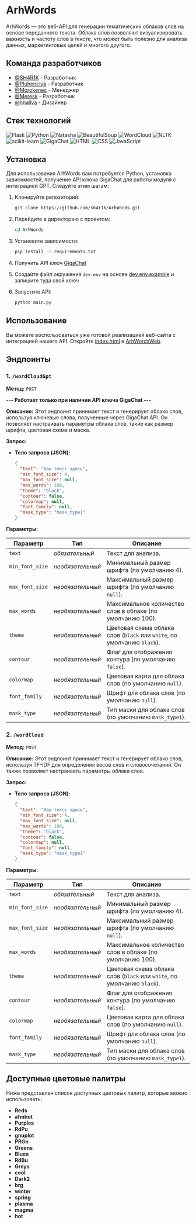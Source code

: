 # ArhWords

ArhWords — это веб-API для генерации тематических облаков слов на основе переданного текста. Облака слов позволяют визуализировать важность и частоту слов в тексте, что может быть полезно для анализа данных, маркетинговых целей и многого другого.

## Команда разработчиков

- [@SH4R1K](https://github.com/SH4R1K) - Разработчик
- [@Pluhenciya](https://github.com/Pluhenciya) - Разработчик
- [@Morokenec](https://github.com/Morokenec) - Менеджер
- [@Meresk](https://www.github.com/Meresk) - Разработчик
- [@hhallva](https://github.com/hhallva) - Дизайнер

## Стек технологий

![Flask](https://img.shields.io/badge/Flask-000000?style=for-the-badge&logo=flask&logoColor=white)
![Python](https://img.shields.io/badge/Python-3776AB?style=for-the-badge&logo=python&logoColor=white)
![Natasha](https://img.shields.io/badge/Natasha-FF6347?style=for-the-badge&logo=python&logoColor=white)
![BeautifulSoup](https://img.shields.io/badge/BeautifulSoup-FFD700?style=for-the-badge&logo=python&logoColor=black)
![WordCloud](https://img.shields.io/badge/WordCloud-FFB300?style=for-the-badge&logo=python&logoColor=black)
![NLTK](https://img.shields.io/badge/NLTK-3E5B9A?style=for-the-badge&logo=python&logoColor=white)
![scikit-learn](https://img.shields.io/badge/scikit--learn-F7931E?style=for-the-badge&logo=scikit-learn&logoColor=white)
![GigaChat](https://img.shields.io/badge/GigaChat-016c3e?style=for-the-badge&logo=chat&logoColor=white)
![HTML](https://img.shields.io/badge/HTML-E34F26?style=for-the-badge&logo=html5&logoColor=white)
![CSS](https://img.shields.io/badge/CSS-1572B6?style=for-the-badge&logo=css3&logoColor=white)
![JavaScript](https://img.shields.io/badge/JavaScript-F7DF1E?style=for-the-badge&logo=javascript&logoColor=black)



## Установка

Для использования ArhWords вам потребуется Python, установка зависимостей, получение API ключа GigaChat для работы модуля с интеграцией GPT. Следуйте этим шагам:

1. Клонируйте репозиторий:

   ```bash
   git clone https://github.com/sh4r1k/ArhWords.git
   ```
2. Перейдите в директорию с проектом:
   ```bash
   cd ArhWords
   ```
3. Установите зависимости:
   ```bash
   pip install -r requirements.txt
   ```
4. Получить API ключ [GigaChat](https://developers.sber.ru/portal/products/gigachat-api)
5. Создайте файл окружения `dev.env` на основе [dev.env.example](dev.env.example) и запишите туда свой ключ
6. Запустите API:
   ```bash
   python main.py
   ```



## Использование
Вы можете воспользоваться уже готовой реализацией веб-сайта с интеграцией нашего API. Откройте [index.html](./ArhWordsWeb/index.html) в [ArhWordsWeb](./ArhWordsWeb/). 

## Эндпоинты

### 1. `/wordCloudGpt`

**Метод:** `POST`

**--- Работает только при наличии API ключа GigaChat ---**

**Описание:** Этот эндпоинт принимает текст и генерирует облако слов, используя ключевые слова, полученные через GigaChat API. Он позволяет настраивать параметры облака слов, такие как размер шрифта, цветовая схема и маска. 

**Запрос:**

- **Тело запроса (JSON):**
  ```json
  {
    "text": "Ваш текст здесь",
    "min_font_size": 4,
    "max_font_size": null,
    "max_words": 100,
    "theme": "black",
    "contour": false,
    "colormap": null,
    "font_family": null,
    "mask_type": "mask_type1"
  }

**Параметры:**

| Параметр       | Тип          | Описание                                                                 |
|----------------|--------------|--------------------------------------------------------------------------|
| `text`         | *обязательный* | Текст для анализа.                                                      |
| `min_font_size`| *необязательный* | Минимальный размер шрифта (по умолчанию 4).                            |
| `max_font_size`| *необязательный* | Максимальный размер шрифта (по умолчанию `null`).                     |
| `max_words`    | *необязательный* | Максимальное количество слов в облаке (по умолчанию 100).              |
| `theme`        | *необязательный* | Цветовая схема облака слов (`black` или `white`, по умолчанию `black`).|
| `contour`      | *необязательный* | Флаг для отображения контура (по умолчанию `false`).                  |
| `colormap`     | *необязательный* | Цветовая карта для облака слов (по умолчанию `null`).                 |
| `font_family`  | *необязательный* | Шрифт для облака слов (по умолчанию `null`).                          |
| `mask_type`    | *необязательный* | Тип маски для облака слов (по умолчанию `mask_type1`).                |

### 2. `/wordCloud`

**Метод:** `POST`

**Описание:** Этот эндпоинт принимает текст и генерирует облако слов, используя TF-IDF для определения весов слов и словосочетаний. Он также позволяет настраивать параметры облака слов.

**Запрос:**

- **Тело запроса (JSON):**
  ```json
  {
    "text": "Ваш текст здесь",
    "min_font_size": 4,
    "max_font_size": null,
    "max_words": 100,
    "theme": "black",
    "contour": false,
    "colormap": null,
    "font_family": null,
    "mask_type": "mask_type1"
  }

**Параметры:**

| Параметр       | Тип          | Описание                                                                 |
|----------------|--------------|--------------------------------------------------------------------------|
| `text`         | *обязательный* | Текст для анализа.                                                      |
| `min_font_size`| *необязательный* | Минимальный размер шрифта (по умолчанию 4).                            |
| `max_font_size`| *необязательный* | Максимальный размер шрифта (по умолчанию `null`).                     |
| `max_words`    | *необязательный* | Максимальное количество слов в облаке (по умолчанию 100).              |
| `theme`        | *необязательный* | Цветовая схема облака слов (`black` или `white`, по умолчанию `black`).|
| `contour`      | *необязательный* | Флаг для отображения контура (по умолчанию `false`).                  |
| `colormap`     | *необязательный* | Цветовая карта для облака слов (по умолчанию `null`).                 |
| `font_family`  | *необязательный* | Шрифт для облака слов (по умолчанию `null`).                          |
| `mask_type`    | *необязательный* | Тип маски для облака слов (по умолчанию `mask_type1`).                |

## Доступные цветовые палитры

Ниже представлен список доступных цветовых палитр, которые можно использовать:

- **Reds**
- **afmhot**
- **Purples**
- **RdPu**
- **gnuplot**
- **PRGn**
- **Greens**
- **Blues**
- **RdBu**
- **Greys**
- **cool**
- **Dark2**
- **brg**
- **winter**
- **spring**
- **plasma**
- **magma**
- **hot**
